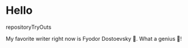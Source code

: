 # Hello
repositoryTryOuts

My favorite writer right now is Fyodor Dostoevsky :book:. What a genius :man:!
